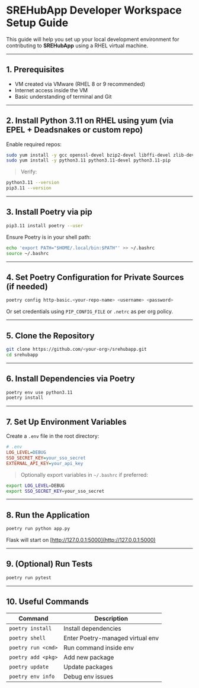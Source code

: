 # SREHubApp Developer Workspace Setup Guide

This guide will help you set up your local development environment for contributing to **SREHubApp** using a RHEL virtual machine.

---

## 1. Prerequisites

- VM created via VMware (RHEL 8 or 9 recommended)
- Internet access inside the VM
- Basic understanding of terminal and Git

---

## 2. Install Python 3.11 on RHEL using yum (via EPEL + Deadsnakes or custom repo)

Enable required repos:

```bash
sudo yum install -y gcc openssl-devel bzip2-devel libffi-devel zlib-devel wget make epel-release
sudo yum install -y python3.11 python3.11-devel python3.11-pip
```

> Verify:
```bash
python3.11 --version
pip3.11 --version
```

---

## 3. Install Poetry via pip

```bash
pip3.11 install poetry --user
```

Ensure Poetry is in your shell path:

```bash
echo 'export PATH="$HOME/.local/bin:$PATH"' >> ~/.bashrc
source ~/.bashrc
```

---

## 4. Set Poetry Configuration for Private Sources (if needed)

```bash
poetry config http-basic.<your-repo-name> <username> <password>
```

Or set credentials using `PIP_CONFIG_FILE` or `.netrc` as per org policy.

---

## 5. Clone the Repository

```bash
git clone https://github.com/<your-org>/srehubapp.git
cd srehubapp
```

---

## 6. Install Dependencies via Poetry

```bash
poetry env use python3.11
poetry install
```

---

## 7. Set Up Environment Variables

Create a `.env` file in the root directory:

```ini
# .env
LOG_LEVEL=DEBUG
SSO_SECRET_KEY=your_sso_secret
EXTERNAL_API_KEY=your_api_key
```

> Optionally export variables in `~/.bashrc` if preferred:
```bash
export LOG_LEVEL=DEBUG
export SSO_SECRET_KEY=your_sso_secret
```

---

## 8. Run the Application

```bash
poetry run python app.py
```

Flask will start on [http://127.0.0.1:5000](http://127.0.0.1:5000)

---

## 9. (Optional) Run Tests

```bash
poetry run pytest
```

---

## 10. Useful Commands

| Command | Description |
|--------|-------------|
| `poetry install` | Install dependencies |
| `poetry shell` | Enter Poetry-managed virtual env |
| `poetry run <cmd>` | Run command inside env |
| `poetry add <pkg>` | Add new package |
| `poetry update` | Update packages |
| `poetry env info` | Debug env issues |